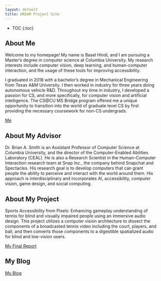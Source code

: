 ```yaml
---
layout: default
title: DREAM Project Site
---
```


* TOC
{:toc}

## About Me

Welcome to my homepage! My name is Basel Hindi, and I am pursuing a Master’s degree in computer science at Columbia University. My research interests include computer vision, deep learning, and human-computer interaction, and the usage of these tools for improving accessibility.

I graduated in 2018 with a bachelor’s degree in Mechanical Engineering from Texas A&M University. I then worked in industry for three years doing autonomous vehicle R&D. Throughout my time in industry, I developed a passion for CS, and more specifically, for computer vision and artificial intelligence. The CS@CU MS Bridge program offered me a unique opportunity to transition into the world of graduate level CS by first providing the necessary coursework for non-CS undergrads. 

[Me](images/Basel_Headshot.jpg)

## About My Advisor

Dr. Brian A. Smith is an Assistant Professor of Computer Science at Columbia University, and the director of the Computer-Enabled Abilities Laboratory (CEAL). He is also a Research Scientist in the Human–Computer Interaction research team at Snap Inc., the company behind Snapchat and Spectacles. His research goal is to develop computers that can grant people the ability to perceive and interact with the world around them. His approach is interdisciplinary and incorporates AI, accessibility, computer vision, game design, and social computing.

## About My Project

Sports Accessibility from Pixels: Enhancing gameplay understanding of tennis for blind and visually impaired people using an immersive audio design. This project utilizes a computer vision architecture to dissect the components of a broadcasted tennis video including the court, players, and ball, and then converts those components to a digestible spatialized audio for blind and low-vision users.


[My Final Report](files/finalreport.pdf)

## My Blog

[My Blog](blog.html)
